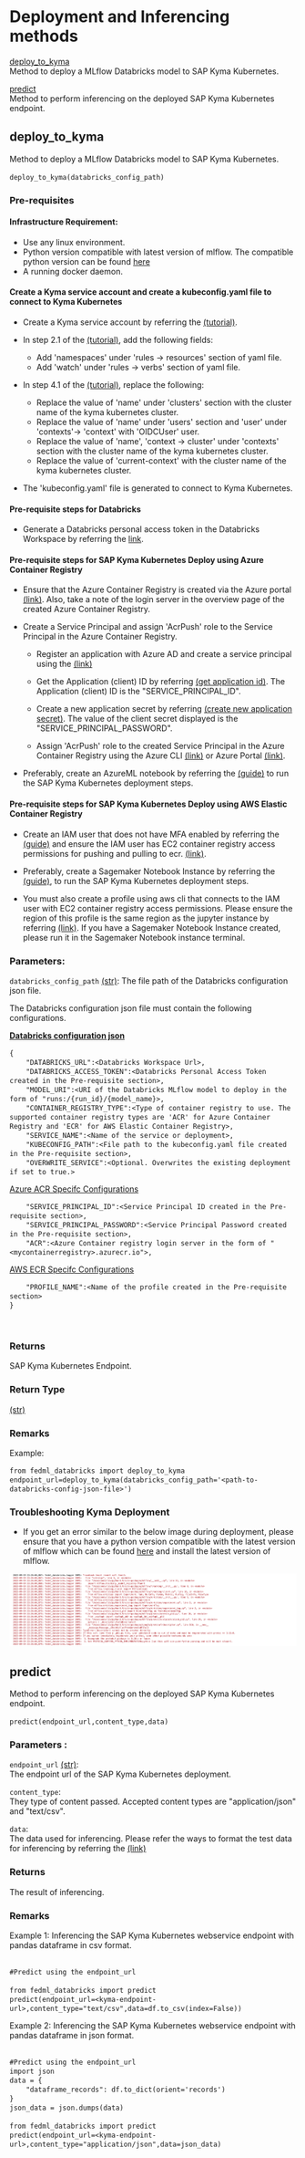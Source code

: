 # **Deployment and Inferencing methods**

[deploy_to_kyma](#deploy_to_kyma)  
Method to deploy a MLflow Databricks model to SAP Kyma Kubernetes.

[predict](#predict)  
Method to perform inferencing on the deployed SAP Kyma Kubernetes endpoint.


## **deploy_to_kyma**    
Method to deploy a MLflow Databricks model to SAP Kyma Kubernetes.  

`deploy_to_kyma(databricks_config_path)` 

### **Pre-requisites**

#### Infrastructure Requirement:

  - Use any linux environment.
  - Python version compatible with latest version of mlflow. The compatible python version can be found [here](https://pypi.org/project/mlflow/)
  - A running docker daemon.

#### Create a Kyma service account and create a kubeconfig.yaml file to connect to Kyma Kubernetes

  - Create a Kyma service account by referring the [(tutorial)](https://developers.sap.com/tutorials/kyma-create-service-account.html#55c9eee0-eaee-4005-a6a3-4b72f83fe186).  

  - In step 2.1 of the [(tutorial)](https://developers.sap.com/tutorials/kyma-create-service-account.html#55c9eee0-eaee-4005-a6a3-4b72f83fe186), add the following fields:    

    - Add 'namespaces' under 'rules -> resources' section of yaml file.  
    - Add 'watch' under 'rules -> verbs' section of yaml file.  

  - In step 4.1 of the [(tutorial)](https://developers.sap.com/tutorials/kyma-create-service-account.html#55c9eee0-eaee-4005-a6a3-4b72f83fe186), replace the following:  

    - Replace the value of 'name' under 'clusters' section with the cluster name of the kyma kubernetes cluster.
    - Replace the value of 'name' under 'users' section and 'user' under 'contexts'-> 'context' with 'OIDCUser' user.
    - Replace the value of 'name', 'context -> cluster' under 'contexts' section with the cluster name of the kyma kubernetes cluster.
    - Replace the value of 'current-context' with the cluster name of the kyma kubernetes cluster.

  -  The 'kubeconfig.yaml' file is generated to connect to Kyma Kubernetes.

#### **Pre-requisite steps for Databricks**

- Generate a Databricks personal access token in the Databricks Workspace by referring the [link](https://docs.databricks.com/dev-tools/api/latest/authentication.html#generate-a-personal-access-token). 

#### **Pre-requisite steps for SAP Kyma Kubernetes Deploy using Azure Container Registry**  

- Ensure that the Azure Container Registry is created via the Azure portal [(link)](https://docs.microsoft.com/en-us/azure/container-registry/container-registry-get-started-portal?tabs=azure-cli). Also, take a note of the login server in the overview page of the created Azure Container Registry.

- Create a Service Principal and assign 'AcrPush' role to the Service Principal in the Azure Container Registry.

  - Register an application with Azure AD and create a service principal using the [(link)](https://docs.microsoft.com/en-us/azure/active-directory/develop/howto-create-service-principal-portal#register-an-application-with-azure-ad-and-create-a-service-principal)  

  - Get the Application (client) ID by referring [(get application id)](https://docs.microsoft.com/en-us/azure/active-directory/develop/howto-create-service-principal-portal#get-tenant-and-app-id-values-for-signing-in). The Application (client) ID is the "SERVICE_PRINCIPAL_ID".

  - Create a new application secret by referring [(create new application secret)](https://docs.microsoft.com/en-us/azure/active-directory/develop/howto-create-service-principal-portal#option-2-create-a-new-application-secret). The value of the client secret displayed is the "SERVICE_PRINCIPAL_PASSWORD".  

  - Assign 'AcrPush' role to the created Service Principal in the Azure Container Registry using the Azure CLI [(link)](https://docs.microsoft.com/en-us/azure/container-registry/container-registry-auth-service-principal#use-an-existing-service-principal) or Azure Portal [(link)](https://docs.microsoft.com/en-us/azure/role-based-access-control/role-assignments-portal?tabs=current).

- Preferably, create an AzureML notebook  by referring the [(guide)](https://learn.microsoft.com/en-us/azure/machine-learning/quickstart-run-notebooks#create-a-new-notebook) to run the SAP Kyma Kubernetes deployment steps.

#### **Pre-requisite steps for SAP Kyma Kubernetes Deploy using AWS Elastic Container Registry**

- Create an IAM user that does not have MFA enabled by referring the [(guide)](https://docs.aws.amazon.com/IAM/latest/UserGuide/id_users_create.html) and ensure the IAM user has EC2 container registry access permissions for pushing and pulling to ecr. [(link)](https://docs.aws.amazon.com/AmazonECR/latest/userguide/security-iam-awsmanpol.html).

- Preferably, create a Sagemaker Notebook Instance by referring the [(guide)](https://docs.aws.amazon.com/sagemaker/latest/dg/howitworks-create-ws.html), to run the SAP Kyma Kubernetes deployment steps.

- You must also create a profile using aws cli that connects to the IAM user with EC2 container registry access permissions. Please ensure the region of this profile is the same region as the jupyter instance by referring [(link)](https://docs.aws.amazon.com/cli/latest/reference/configure/index.html). If you have a Sagemaker Notebook Instance created, please run it in the Sagemaker Notebook instance terminal.


### **Parameters**:

`databricks_config_path` [(str)](https://docs.python.org/3/library/stdtypes.html#str):
  The file path of the Databricks configuration json file.

The Databricks configuration json file must contain the following configurations.

**<u>Databricks configuration json</u>**  
```
{
    "DATABRICKS_URL":<Databricks Workspace Url>,
    "DATABRICKS_ACCESS_TOKEN":<Databricks Personal Access Token created in the Pre-requisite section>,
    "MODEL_URI":<URI of the Databricks MLflow model to deploy in the form of "runs:/{run_id}/{model_name}>,
    "CONTAINER_REGISTRY_TYPE":<Type of container registry to use. The supported container registry types are 'ACR' for Azure Container Registry and 'ECR' for AWS Elastic Container Registry>,
    "SERVICE_NAME":<Name of the service or deployment>,
    "KUBECONFIG_PATH":<File path to the kubeconfig.yaml file created in the Pre-requisite section>,
    "OVERWRITE_SERVICE":<Optional. Overwrites the existing deployment if set to true.>
```
<u>Azure ACR Specifc Configurations</u> 
```
    "SERVICE_PRINCIPAL_ID":<Service Principal ID created in the Pre-requisite section>,
    "SERVICE_PRINCIPAL_PASSWORD":<Service Principal Password created in the Pre-requisite section>,
    "ACR":<Azure Container registry login server in the form of "<mycontainerregistry>.azurecr.io">,
```
<u>AWS ECR Specifc Configurations</u> 
```
    "PROFILE_NAME":<Name of the profile created in the Pre-requisite section>
}
```
<br>

### **Returns**

SAP Kyma Kubernetes Endpoint.

### **Return Type**

[(str)](https://docs.python.org/3/library/stdtypes.html#str)

### **Remarks**
Example:

```
from fedml_databricks import deploy_to_kyma
endpoint_url=deploy_to_kyma(databricks_config_path='<path-to-databricks-config-json-file>')
```

### **Troubleshooting Kyma Deployment** 

- If you get an error similar to the below image during deployment, please ensure that you have a python version compatible with the latest version of mlflow which can be found [here](https://pypi.org/project/mlflow/) and install the latest version of mlflow.

![protobuferror](protobuf_error.png)

## **predict**  
Method to perform inferencing on the deployed SAP Kyma Kubernetes endpoint.

`predict(endpoint_url,content_type,data)`

### **Parameters**  :

`endpoint_url` [(str)](https://docs.python.org/3/library/stdtypes.html#str):   
 The endpoint url of the SAP Kyma Kubernetes deployment. 

`content_type`:      
They type of content passed. Accepted content types are "application/json" and "text/csv".  

`data`:      
The data used for inferencing. Please refer the ways to format the test data for inferencing by referring the [(link)](https://mlflow.org/docs/latest/models.html#deploy-mlflow-models)

### **Returns**

The result of inferencing.

### **Remarks**  

Example 1: Inferencing the SAP Kyma Kubernetes webservice endpoint with pandas dataframe in csv format.
```

#Predict using the endpoint_url

from fedml_databricks import predict
predict(endpoint_url=<kyma-endpoint-url>,content_type="text/csv",data=df.to_csv(index=False))

```

Example 2: Inferencing the SAP Kyma Kubernetes webservice endpoint with pandas dataframe in json format.
```

#Predict using the endpoint_url
import json
data = {
    "dataframe_records": df.to_dict(orient='records')
}
json_data = json.dumps(data)

from fedml_databricks import predict
predict(endpoint_url=<kyma-endpoint-url>,content_type="application/json",data=json_data)

```


